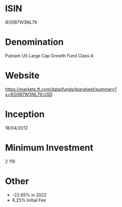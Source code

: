 # ISIN
IE00B7W3NL79

# Denomination
Putnam US Large Cap Growth Fund Class A

# Website
https://markets.ft.com/data/funds/tearsheet/summary?s=IE00B7W3NL79:USD

# Inception
18/04/2012

# Minimum Investment
2 119

# Other
* -22.65% in 2022
* 6.25% Initial Fee
